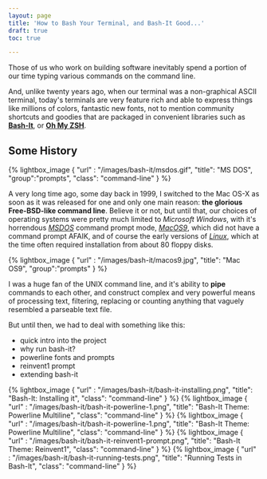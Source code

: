 ```yaml
---
layout: page
title: 'How to Bash Your Terminal, and Bash-It Good...'
draft: true
toc: true

---
```


Those of us who work on building software inevitably spend a portion of our time typing various commands on the command line.

And, unlike twenty years ago, when our terminal was a non-graphical ASCII terminal, today's terminals are very feature rich and able to express things like millions of colors, fantastic new fonts, not to mention community shortcuts and goodies that are packaged in convenient libraries such as __[Bash-It](https://github.com/Bash-it/bash-it)__, or __[Oh My ZSH](https://github.com/robbyrussell/oh-my-zsh)__.

## Some History

<div class="small-right">
{% lightbox_image { "url" : "/images/bash-it/msdos.gif",  "title": "MS DOS", "group":"prompts", "class": "command-line" } %}
</div>

A very long time ago, some day back in 1999, I switched to the Mac OS-X as soon as it was released for one and only one main reason: __the glorious Free-BSD-like command line__. Believe it or not, but until that, our choices of operating systems were pretty much limited to _Microsoft Windows_, with it's horrendous _[MSDOS](https://en.wikipedia.org/wiki/MS-DOS)_ command prompt mode, _[MacOS9](https://en.wikipedia.org/wiki/Mac_OS_9)_, which did not have a command prompt AFAIK, and of course the early versions of _[Linux](https://en.wikipedia.org/wiki/Linux)_, which at the time often required installation from about 80 floppy disks.

<div class="small-right">
{% lightbox_image { "url" : "/images/bash-it/macos9.jpg",  "title": "Mac OS9", "group":"prompts" } %}
</div>

I was a huge fan of the UNIX command line, and it's ability to __pipe__ commands to each other, and construct complex and very powerful means of processing text, filtering, replacing or counting anything that vaguely resembled a parseable text file.

But until then, we had to deal with something like this:

* quick intro into the project
* why run bash-it?
* powerline fonts and prompts
* reinvent1 prompt
* extending bash-it

{% lightbox_image { "url" : "/images/bash-it/bash-it-installing.png",       "title": "Bash-It: Installing it", "class": "command-line" } %}
{% lightbox_image { "url" : "/images/bash-it/bash-it-powerline-1.png",      "title": "Bash-It Theme: Powerline Multiline", "class": "command-line" } %}
{% lightbox_image { "url" : "/images/bash-it/bash-it-powerline-1.png",      "title": "Bash-It Theme: Powerline Multiline", "class": "command-line" } %}
{% lightbox_image { "url" : "/images/bash-it/bash-it-reinvent1-prompt.png", "title": "Bash-It Theme: Reinvent1", "class": "command-line" } %}
{% lightbox_image { "url" : "/images/bash-it/bash-it-running-tests.png",    "title": "Running Tests in Bash-It", "class": "command-line" } %}
